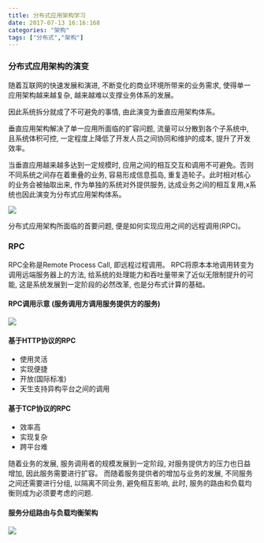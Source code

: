 ```yaml
---
title: 分布式应用架构学习
date: 2017-07-13 16:16:168
categories: "架构"
tags: ["分布式","架构"]
---
```

### 分布式应用架构的演变
随着互联网的快速发展和演进, 不断变化的商业环境所带来的业务需求, 使得单一应用架构越来越复杂, 越来越难以支撑业务体系的发展。

因此系统拆分就成了不可避免的事情, 由此演变为垂直应用架构体系。

垂直应用架构解决了单一应用所面临的扩容问题, 流量可以分散到各个子系统中, 且系统体积可控, 一定程度上降低了开发人员之间协同和维护的成本, 提升了开发效率。

当垂直应用越来越多达到一定规模时, 应用之间的相互交互和调用不可避免。否则不同系统之间存在着重叠的业务, 容易形成信息孤岛, 重复造轮子。此时相对核心的业务会被抽取出来, 作为单独的系统对外提供服务, 达成业务之间的相互复用,x系统也因此演变为分布式应用架构体系。

![](http://images.cnblogs.com/cnblogs_com/developerERA/1034447/o_%e5%88%86%e5%b8%83%e5%bc%8f%e5%ba%94%e7%94%a8%e6%9e%b6%e6%9e%84%e7%9a%84%e6%bc%94%e5%8f%98.png)

分布式应用架构所面临的首要问题, 便是如何实现应用之间的远程调用(RPC)。

### RPC
RPC全称是Remote Process Call, 即远程过程调用。
RPC将原本本地调用转变为调用远端服务器上的方法, 给系统的处理能力和吞吐量带来了近似无限制提升的可能, 这是系统发展到一定阶段的必然改革, 也是分布式计算的基础。

#### RPC调用示意 (服务调用方调用服务提供方的服务)
![](http://images.cnblogs.com/cnblogs_com/developerERA/1034447/t_6d30fe08853cf8fbccd80c96323bfe7c.png)

#### 基于HTTP协议的RPC
- 使用灵活
- 实现便捷
- 开放(国际标准)
- 天生支持异构平台之间的调用

#### 基于TCP协议的RPC
- 效率高
- 实现复杂
- 跨平台难

随着业务的发展, 服务调用者的规模发展到一定阶段, 对服务提供方的压力也日益增加, 因此服务需要进行扩容。
而随着服务提供者的增加与业务的发展, 不同服务之间还需要进行分组, 以隔离不同业务, 避免相互影响, 此时, 服务的路由和负载均衡则成为必须要考虑的问题.

#### 服务分组路由与负载均衡架构
![](http://images.cnblogs.com/cnblogs_com/developerERA/1034447/o_6f2c88b0cbd5500de5b283b4e1fc2cef.png)
